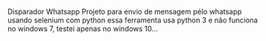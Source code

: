 Disparador Whatsapp
Projeto para envio de mensagem pélo whatsapp usando selenium com python
essa ferramenta usa python 3 e não funciona no windows 7, testei apenas no windows 10...
